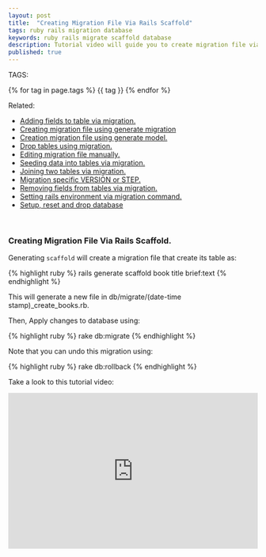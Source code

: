 ```yaml
---
layout: post
title:  "Creating Migration File Via Rails Scaffold"
tags: ruby rails migration database 
keywords: ruby rails migrate scaffold database
description: Tutorial video will guide you to create migration file via Rails Scaffold.
published: true
---
```


   TAGS:
   
   {% for tag in page.tags %} {{ tag }} {% endfor %}

Related:
<ul>
<li><a href="/2016/04/28/adding_fields_to_table_via_migration.html">Adding fields to table via migration.</a></li>
<li><a href="/2016/04/28/creating_migrating_file_using_generate_migration.html">Creating migration file using generate migration</a></li>
<li><a href="/2016/04/28/creating_migrating_file_using_generating-_model.html">Creation migration file using generate model.</a></li>
<li><a href="/2016/04/28/drop_tables_using_migration.html">Drop tables using migration.</a></li>
<li><a href="/2016/04/28/editing_migration_manually.html">Editing migration file manually.<a></li>
<li><a href="/2016/04/28/seeding_tables_in_migration.html">Seeding data into tables via migration.</a></li>
<li><a href="/2016/04/28/joining_two_tables_via_migration.html">Joining two tables via migration.</a></li>
<li><a href="/2016/04/28/migrating_specific_version_or_step.html">Migration specific VERSION or STEP.</a></li>
<li><a href="/2016/04/28/removing_fields_from_tables_via_migration.html">Removing fields from tables via migration.</a></li>
<li><a href="/2016/04/28/setting_rails_environment_via_migration.html">Setting rails environment via migration command.</a></li>
<li><a href="/2016/04/28/setup_reset_and_drop_database.html">Setup, reset and drop database</a></li>
</ul>

<br>
<h3>Creating Migration File Via Rails Scaffold.</h3>

Generating `scaffold` will create a migration file that create its table as:

{% highlight ruby %}
rails generate scaffold book title brief:text
{% endhighlight %}

This will generate a new file in db/migrate/(date-time stamp)_create_books.rb.

Then, Apply changes to database using:

{% highlight ruby %}
rake db:migrate
{% endhighlight %}

Note that you can undo this migration using:

{% highlight ruby %}
rake db:rollback
{% endhighlight %}

Take a look to this tutorial video:

<iframe width="100%" height="315" src="https://www.youtube.com/embed/daFA4WPhaT4" frameborder="0" allowfullscreen></iframe>
